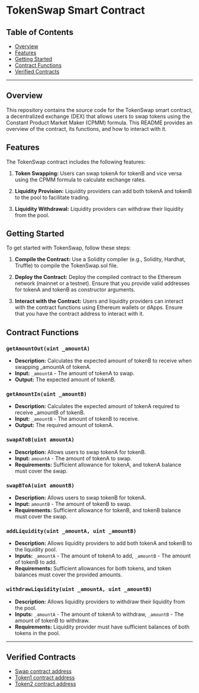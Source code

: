 # TokenSwap Smart Contract

## Table of Contents

- [Overview](#overview)
- [Features](#features)
- [Getting Started](#getting-started)
- [Contract Functions](#contract-functions)
- [Verified Contracts](#verified-contracts)

---

## Overview

This repository contains the source code for the TokenSwap smart contract, a decentralized exchange (DEX) that allows users to swap tokens using the Constant Product Market Maker (CPMM) formula. This README provides an overview of the contract, its functions, and how to interact with it.

## Features

The TokenSwap contract includes the following features:

1. **Token Swapping:** Users can swap tokenA for tokenB and vice versa using the CPMM formula to calculate exchange rates.

2. **Liquidity Provision:** Liquidity providers can add both tokenA and tokenB to the pool to facilitate trading.

3. **Liquidity Withdrawal:** Liquidity providers can withdraw their liquidity from the pool.

## Getting Started

To get started with TokenSwap, follow these steps:

1. **Compile the Contract:** Use a Solidity compiler (e.g., Solidity, Hardhat, Truffle) to compile the TokenSwap.sol file.

2. **Deploy the Contract:** Deploy the compiled contract to the Ethereum network (mainnet or a testnet). Ensure that you provide valid addresses for tokenA and tokenB as constructor arguments.

3. **Interact with the Contract:** Users and liquidity providers can interact with the contract functions using Ethereum wallets or dApps. Ensure that you have the contract address to interact with it.

## Contract Functions

### `getAmountOut(uint _amountA)`

- **Description:** Calculates the expected amount of tokenB to receive when swapping \_amountA of tokenA.
- **Input:** `_amountA` - The amount of tokenA to swap.
- **Output:** The expected amount of tokenB.

### `getAmountIn(uint _amountB)`

- **Description:** Calculates the expected amount of tokenA required to receive \_amountB of tokenB.
- **Input:** `_amountB` - The amount of tokenB to receive.
- **Output:** The required amount of tokenA.

### `swapAToB(uint amountA)`

- **Description:** Allows users to swap tokenA for tokenB.
- **Input:** `amountA` - The amount of tokenA to swap.
- **Requirements:** Sufficient allowance for tokenA, and tokenA balance must cover the swap.

### `swapBToA(uint amountB)`

- **Description:** Allows users to swap tokenB for tokenA.
- **Input:** `amountB` - The amount of tokenB to swap.
- **Requirements:** Sufficient allowance for tokenB, and tokenB balance must cover the swap.

### `addLiquidity(uint _amountA, uint _amountB)`

- **Description:** Allows liquidity providers to add both tokenA and tokenB to the liquidity pool.
- **Inputs:** `_amountA` - The amount of tokenA to add, `_amountB` - The amount of tokenB to add.
- **Requirements:** Sufficient allowances for both tokens, and token balances must cover the provided amounts.

### `withdrawLiquidity(uint _amountA, uint _amountB)`

- **Description:** Allows liquidity providers to withdraw their liquidity from the pool.
- **Inputs:** `_amountA` - The amount of tokenA to withdraw, `_amountB` - The amount of tokenB to withdraw.
- **Requirements:** Liquidity provider must have sufficient balances of both tokens in the pool.

---

## Verified Contracts

- [Swap contract address](https://sepolia.etherscan.io/address/0xBBE383b1316f1aA99647F4eAffad92f0A9C64dAF#code)
- [Token1 contract address](https://sepolia.etherscan.io/address/0xC908DfA6551e76641Fda4e82DeCF49751e7c7540#code)
- [Token2 contract address](https://sepolia.etherscan.io/address/0x162Fa35064E961B608009EF636202979FD74415D#code)
